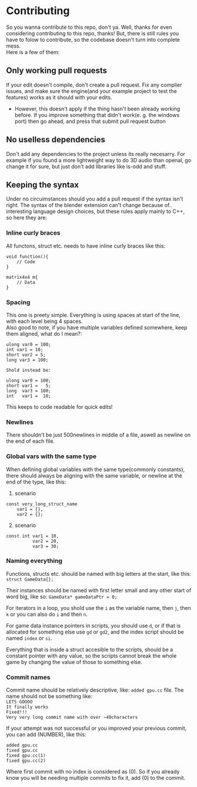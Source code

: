 # Contributing

So you wanna contribute to this repo, don't ya. Well, thanks for even considering contributing to this repo, thanks! But, there is still rules you have to folow to contribute, so the codebase doesn't turn into complete mess.<br>
Here is a few of them:<br>

## Only working pull requests

If your edit doesn't compile, don't create a pull request. Fix any complier issues, and make sure the engine(and your example project to test the features) works as it should with your edits. <br>
- However, this doesn't apply if the thing hasn't been already working before. If you improve something that didn't work(e. g. the windows port) then go ahead, and press that submit pull request button

## No uselless dependencies

Don't add any dependencies to the project unless its really necesarry. For example if you found a more lightweight way to do 3D audio than openal, go change it for sure, but just don't add libraries like is-odd and stuff.

## Keeping the syntax

Under no circuimstances should you add a pull request if the syntax isn't right. The syntax of the blender extension can't change because of.. interesting language design choices, but these rules apply mainly to C++, so here they are:

### Inline curly braces

All functons, struct etc. needs to have inline curly braces like this:
```
void function(){
    // Code
}

matrix4x4 m{
    // Data
}
```
### Spacing

This one is preety simple. Everything is using spaces at start of the line, with each level being 4 spaces. <br>
Also good to note, if you have multiple variables defined somewhere, keep them aligned, what do I mean?:
```
ulong var0 = 100;
int var1 = 10;
short var2 = 5;
long var3 = 100;

Shold instead be:

ulong var0 = 100;
short var1 =   5;
long  var3 = 100;
int   var1 =  10;
```
This keeps to code readable for quick edits! 

### Newlines

There shouldn't be just 500newlines in middle of a file, aswell as newline on the end of each file.

### Global vars with the same type 

When defining global variables with the same type(commonly constants), there should always be aligning with the same variable, or newline at the end of the type, like this:

1. scenario<br>

```
const very_long_struct_name
    var1 = {},
    var2 = {};
```

2. scenario<br>

```
const int var1 = 10,
          var2 = 20,
          var3 = 30;
```

### Naming everything

Functions, structs etc. should be named with big letters at the start, like this: 
`struct GameData{};` 
<br>

Their instances should be named with first letter small and any other start of word big, like so: 
`GameData* gameDataPtr = 0;`
<br>

For iterators in a loop, you shold use the `i` as the variable name, then `j`, then `k` or you can also do `i` and then `n`. 
<br>

For game data instance pointers in scripts, you should use `d`, or if that is allocated for something else use `gd` or `gd2`, and the index script should be named `index` or `si`. 
<br>

Everything that is inside a struct accesible to the scripts, should be a constant pointer with any value, so the scripts cannot break the whole game by changing the value of those to something else.
<br>

### Commit names

Commit name should be relatively descriptive, like: `added gpu.cc` file. The name should not be something like: <br>
`LETS GOOOO`       <br>
`It finally works` <br>
`Fixed!!!`         <br>
`Very very long commit name with over ~40characters` <br>

If your attempt was not successful or you improved your previous commit, you can add (NUMBER), like this: <br>

`added gpu.cc` <br>
`fixed gpu.cc` <br>
`fixed gpu.cc(1)` <br>
`fixed gpu.cc(2)` <br>

Where first commit with no index is considered as (0). So if you already know you will be needing multiple commits to fix it, add (0) to the commit.
